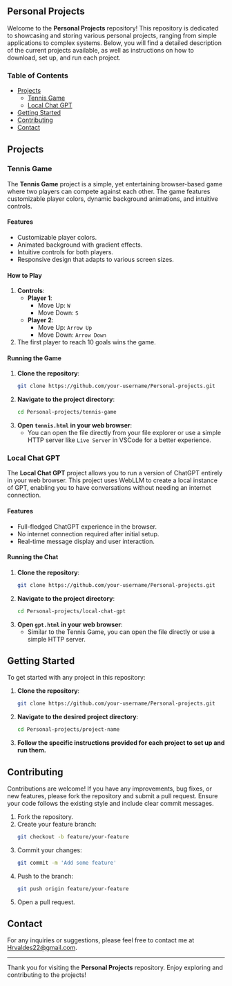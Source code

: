 ## Personal Projects

Welcome to the **Personal Projects** repository! This repository is dedicated to showcasing and storing various personal projects, ranging from simple applications to complex systems. Below, you will find a detailed description of the current projects available, as well as instructions on how to download, set up, and run each project.

### Table of Contents

- [Projects](#projects)
  - [Tennis Game](#tennis-game)
  - [Local Chat GPT](#local-chat-gpt)
- [Getting Started](#getting-started)
- [Contributing](#contributing)
- [Contact](#contact)

## Projects

### Tennis Game

The **Tennis Game** project is a simple, yet entertaining browser-based game where two players can compete against each other. The game features customizable player colors, dynamic background animations, and intuitive controls.

#### Features

- Customizable player colors.
- Animated background with gradient effects.
- Intuitive controls for both players.
- Responsive design that adapts to various screen sizes.

#### How to Play

1. **Controls**:
   - **Player 1**: 
     - Move Up: `W`
     - Move Down: `S`
   - **Player 2**: 
     - Move Up: `Arrow Up`
     - Move Down: `Arrow Down`
2. The first player to reach 10 goals wins the game.

#### Running the Game

1. **Clone the repository**:
   ```sh
   git clone https://github.com/your-username/Personal-projects.git
   ```
2. **Navigate to the project directory**:
   ```sh
   cd Personal-projects/tennis-game
   ```
3. **Open `tennis.html` in your web browser**:
   - You can open the file directly from your file explorer or use a simple HTTP server like `Live Server` in VSCode for a better experience.

### Local Chat GPT

The **Local Chat GPT** project allows you to run a version of ChatGPT entirely in your web browser. This project uses WebLLM to create a local instance of GPT, enabling you to have conversations without needing an internet connection.

#### Features

- Full-fledged ChatGPT experience in the browser.
- No internet connection required after initial setup.
- Real-time message display and user interaction.

#### Running the Chat

1. **Clone the repository**:
   ```sh
   git clone https://github.com/your-username/Personal-projects.git
   ```
2. **Navigate to the project directory**:
   ```sh
   cd Personal-projects/local-chat-gpt
   ```
3. **Open `gpt.html` in your web browser**:
   - Similar to the Tennis Game, you can open the file directly or use a simple HTTP server.

## Getting Started

To get started with any project in this repository:

1. **Clone the repository**:
   ```sh
   git clone https://github.com/your-username/Personal-projects.git
   ```
2. **Navigate to the desired project directory**:
   ```sh
   cd Personal-projects/project-name
   ```
3. **Follow the specific instructions provided for each project to set up and run them.**

## Contributing

Contributions are welcome! If you have any improvements, bug fixes, or new features, please fork the repository and submit a pull request. Ensure your code follows the existing style and include clear commit messages.

1. Fork the repository.
2. Create your feature branch:
   ```sh
   git checkout -b feature/your-feature
   ```
3. Commit your changes:
   ```sh
   git commit -m 'Add some feature'
   ```
4. Push to the branch:
   ```sh
   git push origin feature/your-feature
   ```
5. Open a pull request.

## Contact

For any inquiries or suggestions, please feel free to contact me at [Hrvaldes22@gmail.com](Hrvaldes22@gmail.com).

---

Thank you for visiting the **Personal Projects** repository. Enjoy exploring and contributing to the projects!
